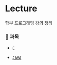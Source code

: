# Lecture
학부 프로그래밍 강의 정리

### 📝 과목
  - [`C`](https://github.com/kyeong-hyeok/Lecture/tree/main/C)

  - [`JAVA`](https://github.com/kyeong-hyeok/Lecture/tree/main/JAVA)
  

<br>
 

